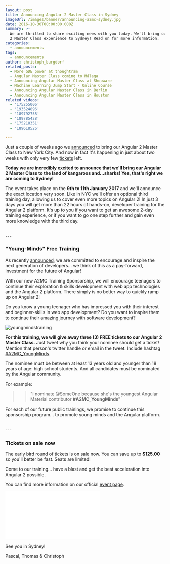 ```yaml
---
layout: post
title: Announcing Angular 2 Master Class in Sydney
imageUrl: /images/banner/announcing-a2mc-sydney.jpg
date: 2016-10-30T00:00:00.000Z
summary: >-
  We are thrilled to share exciting news with you today. We'll bring our Angular
  2 Master Class experience to Sydney! Read on for more information.
categories:
  - announcements
tags:
  - announcements
author: christoph_burgdorf
related_posts:
  - More GDE power at thoughtram
  - Angular Master Class coming to Málaga
  - Announcing Angular Master Class at Shopware
  - Machine Learning Jump Start - Online Course
  - Announcing Angular Master Class in Berlin
  - Announcing Angular Master Class in Houston
related_videos:
  - '175255006'
  - '193524896'
  - '189792758'
  - '189785428'
  - '175218351'
  - '189618526'

---
```


Just a couple of weeks ago we [announced](/announcements/2016/08/30/announcing-angular-2-master-class-in-nyc.html) to bring our Angular 2 Master Class to New York City. And now in fact it's happening in just about two weeks with only very few [tickets](https://www.eventbrite.de/e/angular-2-master-class-new-york-city-tickets-27384912009) left.

**Today we are incredibly excited to announce that we'll bring our Angular 2 Master Class to the land of kangaroos and...sharks! Yes, that's right we are coming to Sydney!**

The event takes place on the **9th to 11th January 2017** and we'll announce the exact location very soon. Like in NYC we'll offer an optional third training day, allowing us to cover even more topics on Angular 2! In just 3 days you will get more than 22 hours of hands-on, developer training for the Angular 2 platform. It's up to you if you want to get an awesome 2-day training experience, or if you want to go one step further and gain even more knowledge with the third day.

<br/>
---

### **"Young-Minds"** Free Training

As recently  [announced](http://blog.thoughtram.io/announcements/2016/08/30/announcing-angular-2-master-class-in-nyc.html#young-minds-free-training), we are committed to encourage and inspire the next generation of developers... we think of this as a pay-forward, investment for the future of Angular!

With our new A2MC Training Sponsorship, we will encourage teenagers to continue their exploration & skills development with web app technologies and the Angular 2 platform.
There simply is no better way to quickly ramp up on Angular 2!

Do you know a young teenager who has impressed you with their interest and beginner-skills in web app development? Do you want to inspire them to continue their amazing journey with software development?

![youngmindstraining](https://cloud.githubusercontent.com/assets/210413/18170153/dde74962-7022-11e6-9dcc-f64f24f79d0d.jpg)


**For this training, we will give away three (3) FREE tickets to our Angular 2 Master Class.** Just tweet why you think your nominee should get a ticket! Mention that person's twitter handle or email in the tweet. Include hashtag [#A2MC_YoungMinds](https://twitter.com/search?f=tweets&q=%23A2MC_YoungMinds).

The nominee must be between at least 13 years old and younger than 18 years of age: high school students. And all candidates must be nominated by the Angular community.

For example:

>> "I nominate @SomeOne because she's the youngest Angular Material contributor **#A2MC_YoungMinds**"


For each of our future public trainings, we promise to continue this sponsorship program... to promote young minds and the Angular platform.

<br/>
---

### Tickets on sale now

The early bird round of tickets is on sale now. You can save up to **$125.00** so you'll better be fast. Seats are limited!

Come to our training... have a blast and get the best acceleration into Angular 2 possible.

You can find more information on our official [event page](https://www.eventbrite.de/e/angular-2-master-class-sydney-tickets-28884003833?ref=etckt).

<iframe  src="//eventbrite.de/tickets-external?eid=28884003833&ref=etckt" frameborder="0" vspace="0" hspace="0" marginheight="5" marginwidth="5" scrolling="auto" allowtransparency="true"></iframe>


See you in Sydney!

Pascal, Thomas & Christoph
